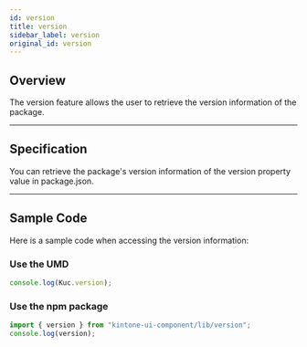```yaml
---
id: version
title: version
sidebar_label: version
original_id: version
---
```


## Overview

The version feature allows the user to retrieve the version information of the package.

---
## Specification

You can retrieve the package's version information of the version property value in package.json.

---
## Sample Code
Here is a sample code when accessing the version information:

### Use the UMD

```js
console.log(Kuc.version);
```

### Use the npm package

```js
import { version } from "kintone-ui-component/lib/version";
console.log(version);
```
